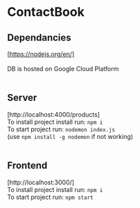 # ContactBook

## Dependancies
[https://nodejs.org/en/]<br/>
<br/>
DB is hosted on Google Cloud Platform<br/>
<br/>
## Server
[http://localhost:4000/products]<br/>
To install project install run: `npm i`<br/>
To start project run: `nodemon index.js`<br/>
(use `npm install -g nodemon` if not working)<br/>
<br/>
## Frontend
[http://localhost:3000/]<br/>
To install project install run: `npm i`<br/>
To start project run: `npm start`<br/>
